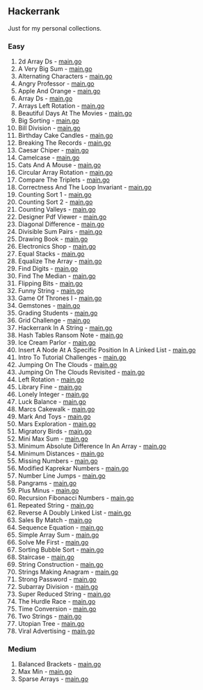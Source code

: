 ## Hackerrank

Just for my personal collections.

<!-- start dictionary -->

### Easy 
1. 2d Array Ds - [main.go](easy/2d-array-ds/main.go)
2. A Very Big Sum - [main.go](easy/a-very-big-sum/main.go)
3. Alternating Characters - [main.go](easy/alternating-characters/main.go)
4. Angry Professor - [main.go](easy/angry-professor/main.go)
5. Apple And Orange - [main.go](easy/apple-and-orange/main.go)
6. Array Ds - [main.go](easy/array-ds/main.go)
7. Arrays Left Rotation - [main.go](easy/arrays-left-rotation/main.go)
8. Beautiful Days At The Movies - [main.go](easy/beautiful-days-at-the-movies/main.go)
9. Big Sorting - [main.go](easy/big-sorting/main.go)
10. Bill Division - [main.go](easy/bill-division/main.go)
11. Birthday Cake Candles - [main.go](easy/birthday-cake-candles/main.go)
12. Breaking The Records - [main.go](easy/breaking-the-records/main.go)
13. Caesar Chiper - [main.go](easy/caesar-chiper/main.go)
14. Camelcase - [main.go](easy/camelcase/main.go)
15. Cats And A Mouse - [main.go](easy/cats-and-a-mouse/main.go)
16. Circular Array Rotation - [main.go](easy/circular-array-rotation/main.go)
17. Compare The Triplets - [main.go](easy/compare-the-triplets/main.go)
18. Correctness And The Loop Invariant - [main.go](easy/correctness-and-the-loop-invariant/main.go)
19. Counting Sort 1 - [main.go](easy/counting-sort-1/main.go)
20. Counting Sort 2 - [main.go](easy/counting-sort-2/main.go)
21. Counting Valleys - [main.go](easy/counting-valleys/main.go)
22. Designer Pdf Viewer - [main.go](easy/designer-pdf-viewer/main.go)
23. Diagonal Difference - [main.go](easy/diagonal-difference/main.go)
24. Divisible Sum Pairs - [main.go](easy/divisible-sum-pairs/main.go)
25. Drawing Book - [main.go](easy/drawing-book/main.go)
26. Electronics Shop - [main.go](easy/electronics-shop/main.go)
27. Equal Stacks - [main.go](easy/equal-stacks/main.go)
28. Equalize The Array - [main.go](easy/equalize-the-array/main.go)
29. Find Digits - [main.go](easy/find-digits/main.go)
30. Find The Median - [main.go](easy/find-the-median/main.go)
31. Flipping Bits - [main.go](easy/flipping-bits/main.go)
32. Funny String - [main.go](easy/funny-string/main.go)
33. Game Of Thrones I - [main.go](easy/game-of-thrones-i/main.go)
34. Gemstones - [main.go](easy/gemstones/main.go)
35. Grading Students - [main.go](easy/grading-students/main.go)
36. Grid Challenge - [main.go](easy/grid-challenge/main.go)
37. Hackerrank In A String - [main.go](easy/hackerrank-in-a-string/main.go)
38. Hash Tables Ransom Note - [main.go](easy/hash-tables-ransom-note/main.go)
39. Ice Cream Parlor - [main.go](easy/ice-cream-parlor/main.go)
40. Insert A Node At A Specific Position In A Linked List - [main.go](easy/insert-a-node-at-a-specific-position-in-a-linked-list/main.go)
41. Intro To Tutorial Challenges - [main.go](easy/intro-to-tutorial-challenges/main.go)
42. Jumping On The Clouds - [main.go](easy/jumping-on-the-clouds/main.go)
43. Jumping On The Clouds Revisited - [main.go](easy/jumping-on-the-clouds-revisited/main.go)
44. Left Rotation - [main.go](easy/left-rotation/main.go)
45. Library Fine - [main.go](easy/library-fine/main.go)
46. Lonely Integer - [main.go](easy/lonely-integer/main.go)
47. Luck Balance - [main.go](easy/luck-balance/main.go)
48. Marcs Cakewalk - [main.go](easy/marcs-cakewalk/main.go)
49. Mark And Toys - [main.go](easy/mark-and-toys/main.go)
50. Mars Exploration - [main.go](easy/mars-exploration/main.go)
51. Migratory Birds - [main.go](easy/migratory-birds/main.go)
52. Mini Max Sum - [main.go](easy/mini-max-sum/main.go)
53. Minimum Absolute Difference In An Array - [main.go](easy/minimum-absolute-difference-in-an-array/main.go)
54. Minimum Distances - [main.go](easy/minimum-distances/main.go)
55. Missing Numbers - [main.go](easy/missing-numbers/main.go)
56. Modified Kaprekar Numbers - [main.go](easy/modified-kaprekar-numbers/main.go)
57. Number Line Jumps - [main.go](easy/number-line-jumps/main.go)
58. Pangrams - [main.go](easy/pangrams/main.go)
59. Plus Minus - [main.go](easy/plus-minus/main.go)
60. Recursion Fibonacci Numbers - [main.go](easy/recursion-fibonacci-numbers/main.go)
61. Repeated String - [main.go](easy/repeated-string/main.go)
62. Reverse A Doubly Linked List - [main.go](easy/reverse-a-doubly-linked-list/main.go)
63. Sales By Match - [main.go](easy/sales-by-match/main.go)
64. Sequence Equation - [main.go](easy/sequence-equation/main.go)
65. Simple Array Sum - [main.go](easy/simple-array-sum/main.go)
66. Solve Me First - [main.go](easy/solve-me-first/main.go)
67. Sorting Bubble Sort - [main.go](easy/sorting-bubble-sort/main.go)
68. Staircase - [main.go](easy/staircase/main.go)
69. String Construction - [main.go](easy/string-construction/main.go)
70. Strings Making Anagram - [main.go](easy/strings-making-anagram/main.go)
71. Strong Password - [main.go](easy/strong-password/main.go)
72. Subarray Division - [main.go](easy/subarray-division/main.go)
73. Super Reduced String - [main.go](easy/super-reduced-string/main.go)
74. The Hurdle Race - [main.go](easy/the-hurdle-race/main.go)
75. Time Conversion - [main.go](easy/time-conversion/main.go)
76. Two Strings - [main.go](easy/two-strings/main.go)
77. Utopian Tree - [main.go](easy/utopian-tree/main.go)
78. Viral Advertising - [main.go](easy/viral-advertising/main.go)


### Medium 
1. Balanced Brackets - [main.go](medium/balanced-brackets/main.go)
2. Max Min - [main.go](medium/max-min/main.go)
3. Sparse Arrays - [main.go](medium/sparse-arrays/main.go)

<!-- end dictionary -->
